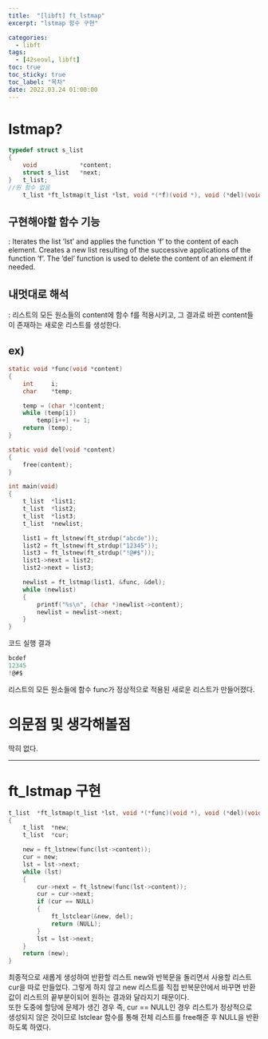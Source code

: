```yaml
---
title:  "[libft] ft_lstmap"
excerpt: "lstmap 함수 구현"

categories:
  - libft
tags:
  - [42seoul, libft]
toc: true
toc_sticky: true
toc_label: "목차"
date: 2022.03.24 01:00:00
---
```


# lstmap?

```c
typedef struct s_list
{
	void			*content;
	struct s_list	*next;
}	t_list;
//원 함수 없음
    t_list *ft_lstmap(t_list *lst, void *(*f)(void *), void (*del)(void *));
```

## 구현해야할 함수 기능    
:  Iterates the list ’lst’ and applies the function ’f’ to the content of each element. Creates a new list resulting of the successive applications of the function ’f’. The ’del’ function is used to delete the content of an element if needed.    

## 내멋대로 해석    
:  리스트의 모든 원소들의 content에 함수 f를 적용시키고, 그 결과로 바뀐 content들이 존재하는 새로운 리스트를 생성한다.    

## ex)    
```c
static void	*func(void *content)
{
	int		i;
	char	*temp;

	temp = (char *)content;
	while (temp[i])
		temp[i++] += 1;
	return (temp);
}

static void	del(void *content)
{
	free(content);
}

int	main(void)
{
	t_list	*list1;
	t_list	*list2;
	t_list	*list3;
	t_list	*newlist;

	list1 = ft_lstnew(ft_strdup("abcde"));
	list2 = ft_lstnew(ft_strdup("12345"));
	list3 = ft_lstnew(ft_strdup("!@#$"));
	list1->next = list2;
	list2->next = list3;

	newlist = ft_lstmap(list1, &func, &del);
	while (newlist)
	{
		printf("%s\n", (char *)newlist->content);
		newlist = newlist->next;
	}
}
```
코드 실행 결과
```c
bcdef
12345
!@#$
```
리스트의 모든 원소들에 함수 func가 정상적으로 적용된 새로운 리스트가 만들어졌다.    

# 의문점 및 생각해볼점    
딱히 없다.    

***

# ft_lstmap 구현

```c
t_list	*ft_lstmap(t_list *lst, void *(*func)(void *), void (*del)(void *))
{
	t_list	*new;
	t_list	*cur;

	new = ft_lstnew(func(lst->content));
	cur = new;
	lst = lst->next;
	while (lst)
	{
		cur->next = ft_lstnew(func(lst->content));
		cur = cur->next;
		if (cur == NULL)
		{
			ft_lstclear(&new, del);
			return (NULL);
		}
		lst = lst->next;
	}
	return (new);
}

```

최종적으로 새롭게 생성하여 반환할 리스트 new와 반복문을 돌리면서 사용할 리스트 cur을 따로 만들었다. 그렇게 하지 않고 new 리스트를 직접 반복문안에서 바꾸면 반환값이 리스트의 끝부분이되어 원하는 결과와 달라지기 때문이다.    
또한 도중에 할당에 문제가 생긴 경우 즉, cur == NULL인 경우 리스트가 정상적으로 생성되지 않은 것이므로 lstclear 함수를 통해 전체 리스트를 free해준 후 NULL을 반환하도록 하였다.    
